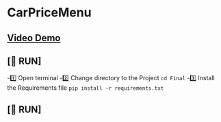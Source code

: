 # CarPriceMenu

## [Video Demo](https://youtu.be/i_xbuGzeR_Q)

## [🔧 RUN]
 -1️⃣ Open terminal
 -2️⃣ Change directory to the Project
    ```
    cd Final
    ```
 -3️⃣ Install the Requirements file
    ```
    pip install -r requirements.txt
    ```
## [🔧 RUN]
